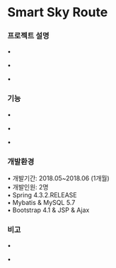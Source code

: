 # Smart Sky Route

<h3>프로젝트 설명</h3>
&bull; 

&bull; 

&bull; 

<h3>기능</h3>
&bull; 

&bull; 

&bull; 
<h3>개발환경</h3>

&bull; 
개발기간: 2018.05~2018.06 (1개월)
<br>
&bull; 
개발인원:  2명
<br>
&bull; 
Spring 4.3.2.RELEASE
<br>
&bull; 
Mybatis & MySQL 5.7
<br>
&bull; 
Bootstrap 4.1 & JSP & Ajax
<br>


<h3>비고</h3>

&bull; 

&bull; 
